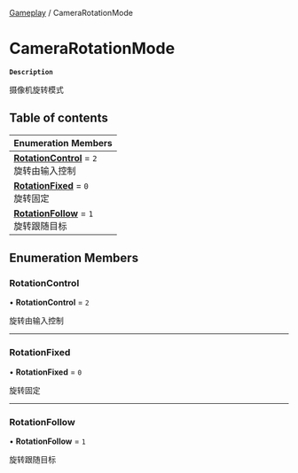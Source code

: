 [Gameplay](../modules/Gameplay.Gameplay.md) / CameraRotationMode

# CameraRotationMode <Badge type="tip" text="Enumeration" /> <Score text="CameraRotationMode" />

**`Description`**

摄像机旋转模式

## Table of contents

| Enumeration Members |
| :-----|
| **[RotationControl](Gameplay.CameraRotationMode.md#rotationcontrol)** = ``2`` <br> 旋转由输入控制|
| **[RotationFixed](Gameplay.CameraRotationMode.md#rotationfixed)** = ``0`` <br> 旋转固定|
| **[RotationFollow](Gameplay.CameraRotationMode.md#rotationfollow)** = ``1`` <br> 旋转跟随目标|

## Enumeration Members

### RotationControl <Score text="RotationControl" /> 

• **RotationControl** = ``2``

旋转由输入控制

___

### RotationFixed <Score text="RotationFixed" /> 

• **RotationFixed** = ``0``

旋转固定

___

### RotationFollow <Score text="RotationFollow" /> 

• **RotationFollow** = ``1``

旋转跟随目标
